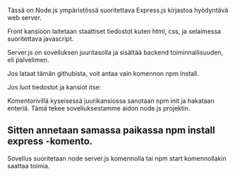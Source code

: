 
Tässä on Node.js ympäristössä suoritettava
Express.js kirjastoa hyödyntävä web server.

Front kansioon laitetaan staattiset tiedostot kuten html,
css, ja selaimessa suoritettava javascript.

 Server.js on sovelluksen juuritasolla ja sisältää
 backend toiminnallisuuden, eli palvelimen.

 Jos lataat tämän githubista, voit antaa vain komennon
 npm install.

 Jos luot tiedostot ja kansiot itse:

Komentorivillä kyseisessä juurikansiossa
sanotaan npm init ja hakataan enteriä.
Tämä tekee sovelluksestamme aidon node.js projektin.

Sitten annetaan samassa paikassa npm install express
-komento.
--------------------

Sovellus suoritetaan node server.js komennolla tai npm start komennollakin saattaa toimia.